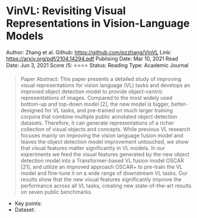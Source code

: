 # VinVL: Revisiting Visual Representations in Vision-Language Models

Author: Zhang et al.
Github: https://github.com/pzzhang/VinVL
Link: https://arxiv.org/pdf/2104.14294.pdf
Publising Date: Mar 10, 2021
Read Date: Jun 3, 2021
Score /5: ⭐️⭐️⭐️⭐️
Status: Reading
Type: Academic Journal

> Paper Abstract: This paper presents a detailed  study of improving visual representations for vision language (VL) tasks and develops an improved object detection model to provide object-centric representations of images. Compared to the most widely used bottom-up and top-down model [2], the new model is bigger, better-designed for VL tasks, and pre-trained on much larger training corpora that combine multiple public annotated object detection datasets. Therefore, it can generate representations of a richer collection of visual objects and concepts. While previous VL research focuses mainly on improving the vision language fusion model and leaves the object detection model improvement untouched, we show that visual features matter significantly in VL models. In our experiments we feed the visual features generated by the new object detection model into a Transformer-based VL fusion model OSCAR [21], and utilize an improved approach OSCAR+ to pre-train the VL model and fine-tune it on a wide range of downstream VL tasks. Our results show that the new visual features significantly improve the performance across all VL tasks, creating new state-of-the-art results on seven public benchmarks.

- Key points:
- Dataset: